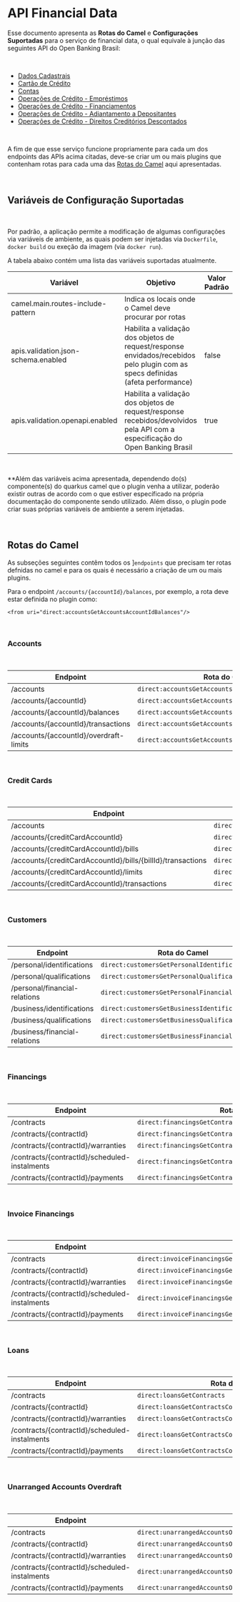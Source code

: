 # API Financial Data

Esse documento apresenta as **Rotas do Camel** e **Configurações Suportadas** para o serviço de financial data, o qual equivale à junção das seguintes API do Open Banking Brasil:

&nbsp;

- [Dados Cadastrais](https://openbanking-brasil.github.io/areadesenvolvedor/#fase-2-apis-do-open-banking-brasil-api-dados-cadastrais)
- [Cartão de Crédito](https://openbanking-brasil.github.io/areadesenvolvedor/#lista-de-cartoes-de-credito)
- [Contas](https://openbanking-brasil.github.io/areadesenvolvedor/#lista-de-contas)
- [Operações de Crédito - Empréstimos](https://openbanking-brasil.github.io/areadesenvolvedor/#emprestimos)
- [Operações de Crédito - Financiamentos](https://openbanking-brasil.github.io/areadesenvolvedor/#financiamentos-contrato)
- [Operações de Crédito - Adiantamento a Depositantes](https://openbanking-brasil.github.io/areadesenvolvedor/#adiantamento-a-depositantes-contrato)
- [Operações de Crédito - Direitos Creditórios Descontados](https://openbanking-brasil.github.io/areadesenvolvedor/#direitos-creditorios-descontados-contrato)

&nbsp;

A fim de que esse serviço funcione propriamente para cada um dos endpoints das APIs acima citadas, deve-se criar um ou mais plugins que contenham rotas para cada uma das [Rotas do Camel](#rotas-do-camel) aqui apresentadas.

&nbsp;

## Variáveis de Configuração Suportadas

&nbsp;

Por padrão, a aplicação permite a modificação de algumas configurações via variáveis de ambiente, as quais podem ser injetadas via `Dockerfile`, `docker build` ou exeção da imagem (via `docker run`). 

A tabela abaixo contém uma lista das variáveis suportadas atualmente.

| Variável                              | Objetivo                                                              | Valor Padrão |
|---------------------------------------|---------------------------------------------------------------------------------------------------------------------------------|--------------|
| camel.main.routes-include-pattern     | Indica os locais onde o Camel deve procurar por rotas                                                                           |              |
| apis.validation.json-schema.enabled   | Habilita a validação dos objetos de request/response envidados/recebidos pelo plugin com as specs definidas (afeta performance) | false        |
| apis.validation.openapi.enabled       | Habilita a validação dos objetos de request/response recebidos/devolvidos pela API com a especificação do Open Banking Brasil   | true         |

&nbsp;

**Além das variáveis acima apresentada, dependendo do(s) componente(s) do quarkus camel que o plugin venha a utilizar, poderão existir outras de acordo com o que estiver específicado na própria documentação do componente sendo utilizado. Além disso, o plugin pode criar suas próprias variáveis de ambiente a serem injetadas.

&nbsp;

## Rotas do Camel

As subseções seguintes contêm todos os ]`endpoints` que precisam ter rotas defnidas no camel e para os quais é necessário a criação de um ou mais plugins.

Para o endpoint `/accounts/{accountId}/balances`, por exemplo, a rota deve estar definida no plugin como:
```
<from uri="direct:accountsGetAccountsAccountIdBalances"/>
```

&nbsp;

### Accounts

&nbsp;

| Endpoint                                  | Rota do Camel                                             |
|-------------------------------------------|-----------------------------------------------------------|
| /accounts                                 | ```direct:accountsGetAccounts```                          |
| /accounts/\{accountId\}                   | ```direct:accountsGetAccountsAccountId```                 |
| /accounts/\{accountId\}/balances          | ```direct:accountsGetAccountsAccountIdBalances```         |
| /accounts/\{accountId\}/transactions      | ```direct:accountsGetAccountsAccountIdTransactions```     |
| /accounts/\{accountId\}/overdraft-limits  | ```direct:accountsGetAccountsAccountIdOverdraftLimits```  |

&nbsp;

### Credit Cards

&nbsp;

| Endpoint                                                          | Rota do Camel                                                                 |
|-------------------------------------------------------------------|-------------------------------------------------------------------------------|
| /accounts                                                         | ```direct:creditCardsGetAccounts```                                           |
| /accounts/\{creditCardAccountId\}                                 | ```direct:creditCardsGetAccountsCreditCardAccountId```                        |
| /accounts/\{creditCardAccountId\}/bills                           | ```direct:creditCardsGetAccountsCreditCardAccountIdBills```                   |
| /accounts/\{creditCardAccountId\}/bills/\{billId\}/transactions   | ```direct:creditCardsGetAccountsCreditCardAccountIdBillsBillIdTransactions``` |
| /accounts/\{creditCardAccountId\}/limits                          | ```direct:creditCardsGetAccountsCreditCardAccountIdLimits```                  |
| /accounts/\{creditCardAccountId\}/transactions                    | ```direct:creditCardsGetAccountsCreditCardAccountIdTransactions```            |

&nbsp;

### Customers

&nbsp;


| Endpoint                      | Rota do Camel                                         |
|-------------------------------|-------------------------------------------------------|
| /personal/identifications     | ```direct:customersGetPersonalIdentifications```      |
| /personal/qualifications      | ```direct:customersGetPersonalQualifications```       |
| /personal/financial-relations | ```direct:customersGetPersonalFinancialRelations```   |
| /business/identifications     | ```direct:customersGetBusinessIdentifications```      |
| /business/qualifications      | ```direct:customersGetBusinessQualifications```       |
| /business/financial-relations | ```direct:customersGetBusinessFinancialRelations```   |

&nbsp;

### Financings

&nbsp;

| Endpoint                                          | Rota do Camel                                                     |
|---------------------------------------------------|-------------------------------------------------------------------|
| /contracts                                        | ```direct:financingsGetContracts```                               |
| /contracts/\{contractId\}                         | ```direct:financingsGetContractsContractId```                     |
| /contracts/\{contractId\}/warranties              | ```direct:financingsGetContractsContractIdWarranties```           |
| /contracts/\{contractId\}/scheduled-instalments   | ```direct:financingsGetContractsContractIdScheduledInstalments``` |
| /contracts/\{contractId\}/payments                | ```direct:financingsGetContractsContractIdPayments```             |

&nbsp;

### Invoice Financings

&nbsp;

| Endpoint                                          | Rota do Camel                                                             |
|---------------------------------------------------|---------------------------------------------------------------------------|
| /contracts                                        | ```direct:invoiceFinancingsGetContracts```                                |
| /contracts/\{contractId\}                         | ```direct:invoiceFinancingsGetContractsContractId```                      |
| /contracts/\{contractId\}/warranties              | ```direct:invoiceFinancingsGetContractsContractIdWarranties```            |
| /contracts/\{contractId\}/scheduled-instalments   | ```direct:invoiceFinancingsGetContractsContractIdScheduledInstalments```  |
| /contracts/\{contractId\}/payments                | ```direct:invoiceFinancingsGetContractsContractIdPayments```              |

&nbsp;

### Loans

&nbsp;

| Endpoint                                          | Rota do Camel                                                 |
|---------------------------------------------------|---------------------------------------------------------------|
| /contracts                                        | ```direct:loansGetContracts```                                |
| /contracts/\{contractId\}                         | ```direct:loansGetContractsContractId```                      |
| /contracts/\{contractId\}/warranties              | ```direct:loansGetContractsContractIdWarranties```            |
| /contracts/\{contractId\}/scheduled-instalments   | ```direct:loansGetContractsContractIdScheduledInstalments```  |
| /contracts/\{contractId\}/payments                | ```direct:loansGetContractsContractIdPayments```              |

&nbsp;

### Unarranged Accounts Overdraft

&nbsp;

| Endpoint                                          | Rota do Camel                                                                         |
|---------------------------------------------------|---------------------------------------------------------------------------------------|
| /contracts                                        | ```direct:unarrangedAccountsOverdraftGetContracts```                                  |
| /contracts/\{contractId\}                         | ```direct:unarrangedAccountsOverdraftGetContractsContractId```                        |
| /contracts/\{contractId\}/warranties              | ```direct:unarrangedAccountsOverdraftGetContractsContractIdWarranties```              |
| /contracts/\{contractId\}/scheduled-instalments   | ```direct:unarrangedAccountsOverdraftGetContractsContractIdScheduledInstalments```    |
| /contracts/\{contractId\}/payments                | ```direct:unarrangedAccountsOverdraftGetContractsContractIdPayments```                |

